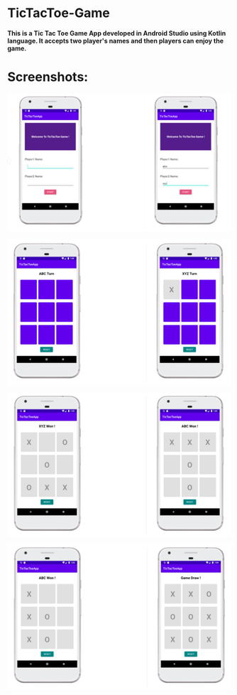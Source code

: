 # TicTacToe-Game

#### This is a Tic Tac Toe Game App developed in Android Studio using Kotlin language. It accepts two player's names and then players can enjoy the game. 

# Screenshots:

![image_1](https://github.com/rid17pawar/TicTacToe-Game/blob/master/readme_images/Tic_Tac_Toe_1.png)

![image_2](https://github.com/rid17pawar/TicTacToe-Game/blob/master/readme_images/Tic_Tac_Toe_2.png)

![image_3](https://github.com/rid17pawar/TicTacToe-Game/blob/master/readme_images/Tic_Tac_Toe_3.png)

![image_4](https://github.com/rid17pawar/TicTacToe-Game/blob/master/readme_images/Tic_Tac_Toe_4.png)
